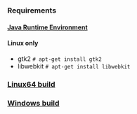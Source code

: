 ### Requirements
#### [Java Runtime Environment](http://java.com)
#### Linux only
* gtk2 `# apt-get install gtk2`
* libwebkit `# apt-get install libwebkit`

### [Linux64 build](http://github.com/downloads/siasia/songo/songo-0.0.1-SNAPSHOT-linux64.tar.gz)
### [Windows build](http://github.com/downloads/siasia/songo/songo-0.0.1-SNAPSHOT-win32.zip)